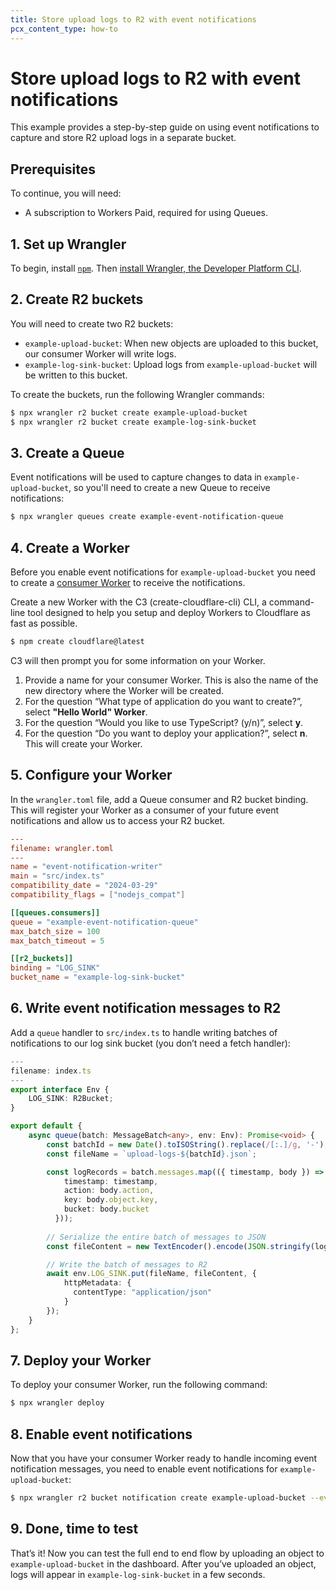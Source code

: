 ```yaml
---
title: Store upload logs to R2 with event notifications
pcx_content_type: how-to
---
```


# Store upload logs to R2 with event notifications

This example provides a step-by-step guide on using event notifications to capture and store R2 upload logs in a separate bucket.

## Prerequisites

To continue, you will need:
- A subscription to Workers Paid, required for using Queues.

## 1. Set up Wrangler

To begin, install [`npm`](https://docs.npmjs.com/getting-started). Then [install Wrangler, the Developer Platform CLI](/workers/wrangler/install-and-update/).

## 2. Create R2 buckets

You will need to create two R2 buckets:
- `example-upload-bucket`: When new objects are uploaded to this bucket, our consumer Worker will write logs.
- `example-log-sink-bucket`: Upload logs from `example-upload-bucket` will be written to this bucket.

To create the buckets, run the following Wrangler commands:

```sh
$ npx wrangler r2 bucket create example-upload-bucket
$ npx wrangler r2 bucket create example-log-sink-bucket
```

## 3. Create a Queue

Event notifications will be used to capture changes to data in `example-upload-bucket`, so you'll need to create a new Queue to receive notifications:

```sh
$ npx wrangler queues create example-event-notification-queue
```

## 4. Create a Worker

Before you enable event notifications for `example-upload-bucket` you need to create a [consumer Worker](/queues/reference/how-queues-works/#create-a-consumer-worker) to receive the notifications.

Create a new Worker with the C3 (create-cloudflare-cli) CLI, a command-line tool designed to help you setup and deploy Workers to Cloudflare as fast as possible.

```sh
$ npm create cloudflare@latest 
```

C3 will then prompt you for some information on your Worker.
1. Provide a name for your consumer Worker. This is also the name of the new directory where the Worker will be created.
2. For the question “What type of application do you want to create?”, select **"Hello World" Worker**.
3. For the question “Would you like to use TypeScript? (y/n)”, select **y**.
4. For the question “Do you want to deploy your application?”, select **n**.
This will create your Worker.

## 5. Configure your Worker

In the `wrangler.toml` file, add a Queue consumer and R2 bucket binding. This will register your Worker as a consumer of your future event notifications and allow us to access your R2 bucket.

```toml
---
filename: wrangler.toml
---
name = "event-notification-writer"
main = "src/index.ts"
compatibility_date = "2024-03-29"
compatibility_flags = ["nodejs_compat"]

[[queues.consumers]]
queue = "example-event-notification-queue"
max_batch_size = 100
max_batch_timeout = 5

[[r2_buckets]]
binding = "LOG_SINK"
bucket_name = "example-log-sink-bucket"
```

## 6. Write event notification messages to R2

Add a `queue` handler to `src/index.ts` to handle writing batches of notifications to our log sink bucket (you don’t need a fetch handler):

```ts
---
filename: index.ts
---
export interface Env {
    LOG_SINK: R2Bucket;
}

export default {
	async queue(batch: MessageBatch<any>, env: Env): Promise<void> {
		const batchId = new Date().toISOString().replace(/[:.]/g, '-');
		const fileName = `upload-logs-${batchId}.json`;

		const logRecords = batch.messages.map(({ timestamp, body }) => ({
			timestamp: timestamp,
			action: body.action,
			key: body.object.key,
			bucket: body.bucket
		  }));
	
		// Serialize the entire batch of messages to JSON
		const fileContent = new TextEncoder().encode(JSON.stringify(logRecords));

		// Write the batch of messages to R2
		await env.LOG_SINK.put(fileName, fileContent, {
			httpMetadata: {
			  contentType: "application/json"
			}
		});
	}
};
```

## 7. Deploy your Worker

To deploy your consumer Worker, run the following command:

```sh
$ npx wrangler deploy
```

## 8. Enable event notifications

Now that you have your consumer Worker ready to handle incoming event notification messages, you need to enable event notifications for `example-upload-bucket`:

```sh
$ npx wrangler r2 bucket notification create example-upload-bucket --event-type object-create --queue example-event-notification-queue
```

## 9. Done, time to test

That’s it! Now you can test the full end to end flow by uploading an object to `example-upload-bucket` in the dashboard. After you’ve uploaded an object, logs will appear in `example-log-sink-bucket` in a few seconds.
